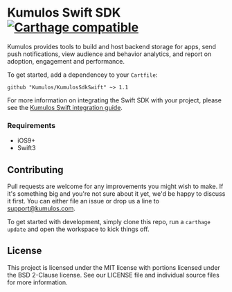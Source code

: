 # Kumulos Swift SDK [![Carthage compatible](https://img.shields.io/badge/Carthage-compatible-4BC51D.svg?style=flat)](https://github.com/Carthage/Carthage)

Kumulos provides tools to build and host backend storage for apps, send push notifications, view audience and behavior analytics, and report on adoption, engagement and performance.

To get started, add a dependencey to your `Cartfile`:

```
github "Kumulos/KumulosSdkSwift" ~> 1.1
```

For more information on integrating the Swift SDK with your project, please see the [Kumulos Swift integration guide](https://docs.kumulos.com/integration/swift).

### Requirements

- iOS9+
- Swift3

## Contributing

Pull requests are welcome for any improvements you might wish to make. If it's something big and you're not sure about it yet, we'd be happy to discuss it first. You can either file an issue or drop us a line to [support@kumulos.com](mailto:support@kumulos.com).

To get started with development, simply clone this repo, run a `carthage update` and open the workspace to kick things off.

## License

This project is licensed under the MIT license with portions licensed under the BSD 2-Clause license. See our LICENSE file and individual source files for more information.

